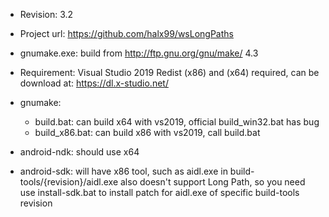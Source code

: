 * Revision: 3.2
* Project url: https://github.com/halx99/wsLongPaths
* gnumake.exe: build from http://ftp.gnu.org/gnu/make/ 4.3
* Requirement: Visual Studio 2019 Redist (x86) and (x64) required, can be download at: https://dl.x-studio.net/

* gnumake: 
  * build.bat: can build x64 with vs2019, official build_win32.bat has bug
  * build_x86.bat: can build x86 with vs2019, call build.bat

* android-ndk: should use x64
* android-sdk: will have x86 tool, such as aidl.exe in build-tools/{revision}/aidl.exe also doesn't support Long Path, so you need  
use install-sdk.bat to install patch for aidl.exe of specific build-tools revision
